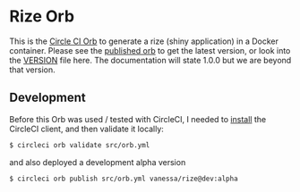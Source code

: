 # Rize Orb

This is the [Circle CI Orb](https://circleci.com/orbs/registry/) to 
generate a rize (shiny application) in a Docker container.
Please see the [published orb](https://circleci.com/orbs/registry/orb/vanessa/rize)
to get the latest version, or look into the
[VERSION](VERSION) file here. The documentation will state 1.0.0 but we are beyond
that version.

## Development

Before this Orb was used / tested with CircleCI, I needed to [install](https://circleci.com/docs/2.0/creating-orbs/)
the CircleCI client, and then validate it locally:

```bash
$ circleci orb validate src/orb.yml
```

and also deployed a development alpha version

```bash
$ circleci orb publish src/orb.yml vanessa/rize@dev:alpha
```
